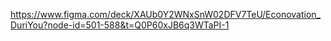 https://www.figma.com/deck/XAUb0Y2WNxSnW02DFV7TeU/Econovation_DuriYou?node-id=501-588&t=Q0P60xJB6q3WTaPI-1
